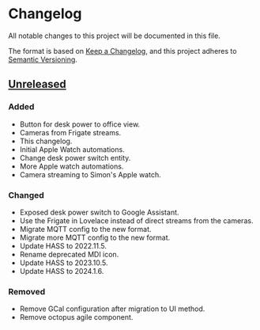 # Changelog

All notable changes to this project will be documented in this file.

The format is based on [Keep a Changelog](https://keepachangelog.com/en/1.0.0/),
and this project adheres to [Semantic Versioning](https://semver.org/spec/v2.0.0.html).

## [Unreleased]

### Added

- Button for desk power to office view.
- Cameras from Frigate streams.
- This changelog.
- Initial Apple Watch automations.
- Change desk power switch entity.
- More Apple watch automations.
- Camera streaming to Simon's Apple watch.

### Changed

- Exposed desk power switch to Google Assistant.
- Use the Frigate in Lovelace instead of direct streams from the cameras.
- Migrate MQTT config to the new format.
- Migrate more MQTT config to the new format.
- Update HASS to 2022.11.5.
- Rename deprecated MDI icon.
- Update HASS to 2023.10.5.
- Update HASS to 2024.1.6.

### Removed

- Remove GCal configuration after migration to UI method.
- Remove octopus agile component.

[Unreleased]: https://github.com/a7d-corp/homeassistant/tree/main
